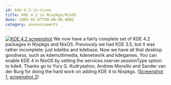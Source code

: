```yaml
---
id: kde-4.2-in-nixos
title: KDE 4.2 in Nixpkgs/NixOS 
date: 2009-05-07T00:00:00.000Z
category: announcements
---
```

 [![KDE 4.2 screenshot](/images/screenshots/nixos-kde42-1-small.png)](/images/screenshots/nixos-kde42-1.png) We now have a fairly complete set of KDE 4.2 packages in Nixpkgs and NixOS. Previously we had KDE 3.5, but it was rather incomplete: just kdelibs and kdebase. Now we have all that desktop goodness, such as kdemultimedia, kdenetwork and kdegames. You can enable KDE 4 in NixOS by setting the services.xserver.sessionType option to kde4. Thanks go to Yury G. Kudryashov, Andrew Morsillo and Sander van der Burg for doing the hard work on adding KDE 4 to Nixpkgs. ([Screenshot 1](/images/screenshots/nixos-kde42-1.png), [screenshot 2](/images/screenshots/nixos-kde42-2.png))

